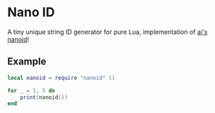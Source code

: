 # Nano ID

A tiny unique string ID generator for pure Lua, implementation of [ai's](https://github.com/ai) [nanoid](https://github.com/ai/nanoid)!

## Example

``` lua
local nanoid = require "nanoid" ()

for _ = 1, 5 do
    print(nanoid())
end
```
